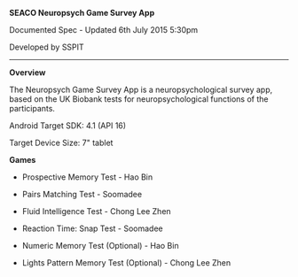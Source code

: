 **SEACO Neuropsych Game Survey App**

Documented Spec - Updated 6th July 2015 5:30pm

Developed by SSPIT

*****

**Overview**

The Neuropsych Game Survey App is a neuropsychological survey app, based on the UK Biobank tests for neuropsychological functions of the participants.

Android Target SDK: 4.1 (API 16)

Target Device Size: 7" tablet


**Games**

- Prospective Memory Test - Hao Bin

- Pairs Matching Test - Soomadee

- Fluid Intelligence Test - Chong Lee Zhen

- Reaction Time: Snap Test - Soomadee

- Numeric Memory Test (Optional) - Hao Bin

- Lights Pattern Memory Test (Optional) - Chong Lee Zhen